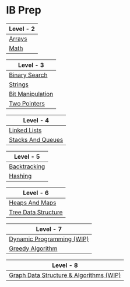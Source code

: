 # IB Prep


| Level - 2 |
| - |
| [Arrays](https://github.com/XXDIL/IB-Prep/tree/main/Array) |
| [Math](https://github.com/XXDIL/IB-Prep/tree/main/Math) |

| Level - 3 |
| - |
| [Binary Search](https://github.com/XXDIL/IB-Prep/tree/main/Binary%20Search) |
| [Strings](https://github.com/XXDIL/IB-Prep/tree/main/Strings) |
| [Bit Manipulation](https://github.com/XXDIL/IB-Prep/tree/main/Bit%20Manipulation) |
| [Two Pointers](https://github.com/XXDIL/IB-Prep/tree/main/Two%20Pointers) |

| Level - 4 |
| - |
| [Linked Lists](https://github.com/XXDIL/IB-Prep/tree/main/Linked%20Lists) |
| [Stacks And Queues](https://github.com/XXDIL/IB-Prep/tree/main/Stacks%20And%20Queues) |

| Level - 5 |
| - |
| [Backtracking](https://github.com/XXDIL/IB-Prep/tree/main/Backtracking) |
| [Hashing](https://github.com/XXDIL/IB-Prep/tree/main/Hashing) |

| Level - 6 |
| - |
| [Heaps And Maps](https://github.com/XXDIL/IB-Prep/tree/main/Heaps%20And%20Maps) |
| [Tree Data Structure](https://github.com/XXDIL/IB-Prep/tree/main/Trees) |

| Level - 7 |
| - |
| [Dynamic Programming (WIP)](https://github.com/XXDIL/IB-Prep/tree/main/) |
| [Greedy Algorithm](https://github.com/XXDIL/IB-Prep/tree/main/Greedy) |

| Level - 8 |
| - |
| [Graph Data Structure & Algorithms (WIP)](https://github.com/XXDIL/IB-Prep/tree/main/) | 
